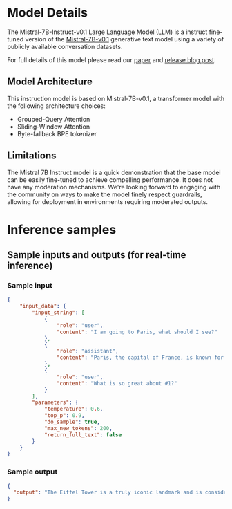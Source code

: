 # **Model Details**

The Mistral-7B-Instruct-v0.1 Large Language Model (LLM) is a instruct fine-tuned version of the [Mistral-7B-v0.1](https://huggingface.co/mistralai/Mistral-7B-v0.1) generative text model using a variety of publicly available conversation datasets.

For full details of this model please read our [paper](https://arxiv.org/abs/2310.06825) and [release blog post](https://mistral.ai/news/announcing-mistral-7b/).

## Model Architecture

This instruction model is based on Mistral-7B-v0.1, a transformer model with the following architecture choices:
- Grouped-Query Attention
- Sliding-Window Attention
- Byte-fallback BPE tokenizer

## Limitations

The Mistral 7B Instruct model is a quick demonstration that the base model can be easily fine-tuned to achieve compelling performance. 
It does not have any moderation mechanisms. We're looking forward to engaging with the community on ways to
make the model finely respect guardrails, allowing for deployment in environments requiring moderated outputs.

# **Inference samples**

## **Sample inputs and outputs (for real-time inference)**

### **Sample input**
```json
{
    "input_data": {
        "input_string": [
            {
                "role": "user",
                "content": "I am going to Paris, what should I see?"
            },
            {
                "role": "assistant",
                "content": "Paris, the capital of France, is known for its stunning architecture, art museums, historical landmarks, and romantic atmosphere. Here are some of the top attractions to see in Paris:\n\n1. The Eiffel Tower: The iconic Eiffel Tower is one of the most recognizable landmarks in the world and offers breathtaking views of the city.\n2. The Louvre Museum: The Louvre is one of the world's largest and most famous museums, housing an impressive collection of art and artifacts, including the Mona Lisa.\n3. Notre-Dame Cathedral: This beautiful cathedral is one of the most famous landmarks in Paris and is known for its Gothic architecture and stunning stained glass windows.\n\nThese are just a few of the many attractions that Paris has to offer. With so much to see and do, it's no wonder that Paris is one of the most popular tourist destinations in the world."
            },
            {
                "role": "user",
                "content": "What is so great about #1?"
            }
        ],
        "parameters": {
            "temperature": 0.6,
            "top_p": 0.9,
            "do_sample": true,
            "max_new_tokens": 200,
            "return_full_text": false
        }
    }
}
```

### **Sample output**
```json
{
  "output": "The Eiffel Tower is a truly iconic landmark and is considered one of the most recognizable structures in the world. It was built in 1889 for the Exposition Universelle, also known as the World's Fair, to celebrate the 100th anniversary of the French Revolution. The tower is 330 meters tall and was the tallest man-made structure in the world when it was completed. Today, it is visited by millions of people every year and is considered one of the top attractions in Paris. The views from the top of the tower are simply breathtaking and offer a unique perspective of the city."
}
```
